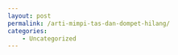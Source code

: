 ```yaml
---
layout: post
permalink: /arti-mimpi-tas-dan-dompet-hilang/
categories:
    - Uncategorized
---
```


